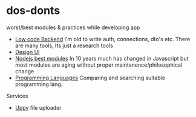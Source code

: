 # dos-donts
worst/best modules & practices while developing app
* [Low code Backend](/nocode_lowcode_backend.md) I'm old to write auth, connections, dto's etc. There are many tools, Its just a research tools
* [Design UI](Design%20UI.md) 
* [Nodejs best modules](nodejs%20best%20modules.md) In 10 years much has changed in Javascript but most modules are aging without proper maintanence/philosophical change 
* [Programming Languages](Programming%20Languages.md) Comparing and searching suitable programming lang.

Services
* [Uppy](https://uppy.io/examples/dashboard/) file uploader
